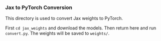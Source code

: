 ### Jax to PyTorch Conversion

This directory is used to convert Jax weights to PyTorch. 

First `cd jax_weights` and download the models. Then return here and run `convert.py`. The weights will be saved to `weights/`.
